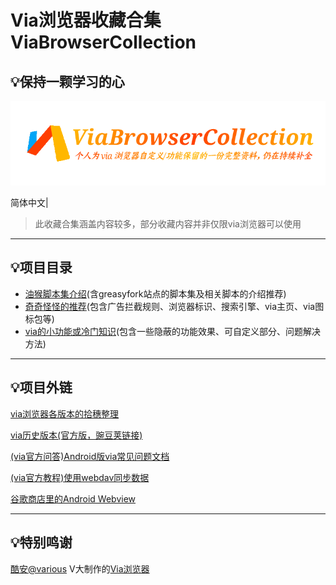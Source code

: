 # Via浏览器收藏合集ViaBrowserCollection

## 💡保持一颗学习的心

![此项目logo](logo.png)

简体中文|

> 此收藏合集涵盖内容较多，部分收藏内容并非仅限via浏览器可以使用

*****

## 💡项目目录

- [油猴脚本集介绍](script-share.md)(含greasyfork站点的脚本集及相关脚本的介绍推荐)
​
- [奇奇怪怪的推荐](messy-cont.md)(包含广告拦截规则、浏览器标识、搜索引擎、via主页、via图标包等)
​
- [via的小功能或冷门知识](via-help.md)(包含一些隐蔽的功能效果、可自定义部分、问题解决方法)

*****

## 💡项目外链

[via浏览器各版本的拾穗整理](https://www.sgfox.cc/archives/via-shisui.html)

[via历史版本(官方版，豌豆荚链接)](https://m.wandoujia.com/apps/6609177/history)

[(via官方问答)Android版via常见问题文档](https://viayoo.com/zh-cn/docs/via-for-android-faq.html)

[(via官方教程)使用webdav同步数据](https://viayoo.com/zh-cn/docs/sync-your-data-via-webdav.html)

[谷歌商店里的Android Webview](https://play.google.com/store/apps/details?id=com.google.android.webview)

*****

## 💡特别鸣谢

[酷安@various](http://www.coolapk.com/u/441319) V大制作的[Via浏览器](https://www.coolapk.com/apk/mark.via)
